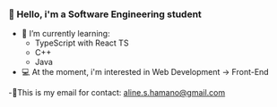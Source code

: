 ### 🦋 Hello, i'm a Software Engineering student 
- 📖 I’m currently learning: 
   - TypeScript with React TS
   - C++
   - Java
- 💻 At the moment, i'm interested in Web Development -> Front-End
   
-🌻This is my email for contact: aline.s.hamano@gmail.com
